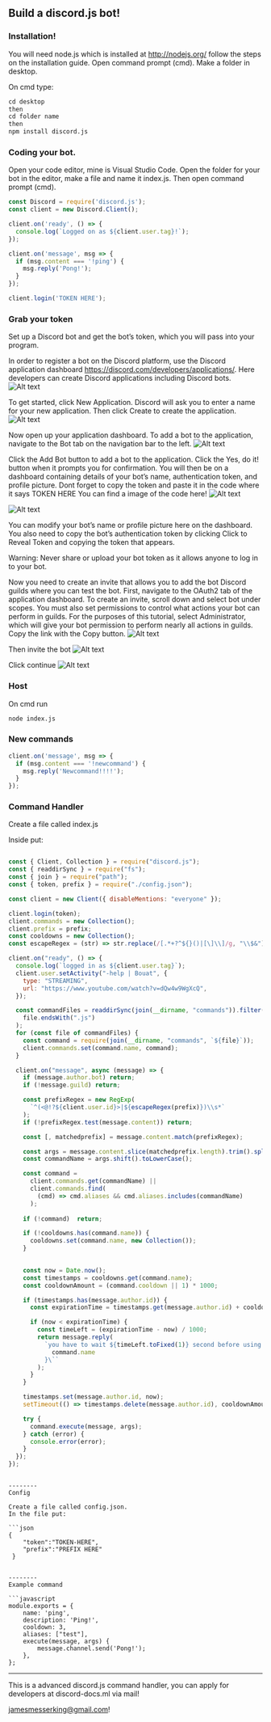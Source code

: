 ## Build a discord.js bot!



### Installation!

You will need node.js which is installed at http://nodejs.org/ follow the steps on the installation guide. Open command prompt (cmd). Make a folder in desktop.

On cmd type:

```markdown
cd desktop
then
cd folder name
then
npm install discord.js
```


### Coding your bot.

Open your code editor, mine is Visual Studio Code.
Open the folder for your bot in the editor, make a file and name it index.js.
Then open command prompt (cmd).

```javascript
const Discord = require('discord.js');
const client = new Discord.Client();

client.on('ready', () => {
  console.log(`Logged on as ${client.user.tag}!`);
});

client.on('message', msg => {
  if (msg.content === '!ping') {
    msg.reply('Pong!');
  }
});

client.login('TOKEN HERE');
```


### Grab your token

Set up a Discord bot and get the bot’s token, which you will pass into your program.

In order to register a bot on the Discord platform, use the Discord application dashboard https://discord.com/developers/applications/. Here developers can create Discord applications including Discord bots.
<img title="a title" alt="Alt text" src="https://assets.digitalocean.com/articles/node_discord_bot/step1a.png">

To get started, click New Application. Discord will ask you to enter a name for your new application. Then click Create to create the application.
<img title="a title" alt="Alt text" src="https://assets.digitalocean.com/articles/node_discord_bot/step1b.png">


Now open up your application dashboard. To add a bot to the application, navigate to the Bot tab on the navigation bar to the left.
<img title="a title" alt="Alt text" src="https://assets.digitalocean.com/articles/node_discord_bot/step1c.png">


Click the Add Bot button to add a bot to the application. Click the Yes, do it! button when it prompts you for confirmation. You will then be on a dashboard containing details of your bot’s name, authentication token, and profile picture. Dont forget to copy the token and paste it in the code where it says TOKEN HERE You can find a image of the code here! 
<img title="a title" alt="Alt text" src="https://media.discordapp.net/attachments/786342174638997514/786698810482491392/unknown.png">

<img title="a title" alt="Alt text" src="https://assets.digitalocean.com/articles/node_discord_bot/step1d.png">

You can modify your bot’s name or profile picture here on the dashboard. You also need to copy the bot’s authentication token by clicking Click to Reveal Token and copying the token that appears.

Warning: Never share or upload your bot token as it allows anyone to log in to your bot.

Now you need to create an invite that allows you to add the bot Discord guilds where you can test the bot. First, navigate to the OAuth2 tab of the application dashboard. To create an invite, scroll down and select bot under scopes. You must also set permissions to control what actions your bot can perform in guilds. For the purposes of this tutorial, select Administrator, which will give your bot permission to perform nearly all actions in guilds. Copy the link with the Copy button.
<img title="a title" alt="Alt text" src="https://assets.digitalocean.com/articles/node_discord_bot/step1e.png">


Then invite the bot
<img title="a title" alt="Alt text" src="https://media.discordapp.net/attachments/786342174638997514/786694221968441354/unknown.png">


Click continue 
<img title="a title" alt="Alt text" src="https://media.discordapp.net/attachments/786342174638997514/786694286455996457/unknown.png">



### Host

On cmd run 

```markdown
node index.js
```


### New commands

```javascript
client.on('message', msg => {
  if (msg.content === '!newcommand') {
    msg.reply('Newcommand!!!!');
  }
});

```


### Command Handler

Create a file called index.js

Inside put:

```javascript

const { Client, Collection } = require("discord.js");
const { readdirSync } = require("fs");
const { join } = require("path");
const { token, prefix } = require("./config.json");

const client = new Client({ disableMentions: "everyone" });

client.login(token);
client.commands = new Collection();
client.prefix = prefix;
const cooldowns = new Collection();
const escapeRegex = (str) => str.replace(/[.*+?^${}()|[\]\\]/g, "\\$&");

client.on("ready", () => {
  console.log(`logged in as ${client.user.tag}`);
  client.user.setActivity("-help | Bouat", {
    type: "STREAMING",
    url: "https://www.youtube.com/watch?v=dQw4w9WgXcQ",
  });

  const commandFiles = readdirSync(join(__dirname, "commands")).filter((file) =>
    file.endsWith(".js")
  );
  for (const file of commandFiles) {
    const command = require(join(__dirname, "commands", `${file}`));
    client.commands.set(command.name, command);
  }

  client.on("message", async (message) => {
    if (message.author.bot) return;
    if (!message.guild) return;

    const prefixRegex = new RegExp(
      `^(<@!?${client.user.id}>|${escapeRegex(prefix)})\\s*`
    );
    if (!prefixRegex.test(message.content)) return;

    const [, matchedprefix] = message.content.match(prefixRegex);

    const args = message.content.slice(matchedprefix.length).trim().split(/ +/);
    const commandName = args.shift().toLowerCase();

    const command =
      client.commands.get(commandName) ||
      client.commands.find(
        (cmd) => cmd.aliases && cmd.aliases.includes(commandName)
      );
    
    if (!command)  return;

    if (!cooldowns.has(command.name)) {
      cooldowns.set(command.name, new Collection());
    }
   

    const now = Date.now();
    const timestamps = cooldowns.get(command.name);
    const cooldownAmount = (command.cooldown || 1) * 1000;

    if (timestamps.has(message.author.id)) {
      const expirationTime = timestamps.get(message.author.id) + cooldownAmount;

      if (now < expirationTime) {
        const timeLeft = (expirationTime - now) / 1000;
        return message.reply(
          `you have to wait ${timeLeft.toFixed(1)} second before using \`${
            command.name
          }\``
        );
      }
    }

    timestamps.set(message.author.id, now);
    setTimeout(() => timestamps.delete(message.author.id), cooldownAmount);

    try {
      command.execute(message, args);
    } catch (error) {
      console.error(error);
    }
  });
});

```
```

--------
Config

Create a file called config.json.
In the file put:

```json
{
    "token":"TOKEN-HERE",
    "prefix":"PREFIX HERE"
 }
```
```

--------
Example command

```javascript
module.exports = {
    name: 'ping',
    description: 'Ping!',
    cooldown: 3,
    aliases: ["test"],
    execute(message, args) {
        message.channel.send('Pong!');
    },
};

```

--------


 This is a advanced discord.js command handler, you can apply for developers at discord-docs.ml via mail!
 
 jamesmesserking@gmail.com!
